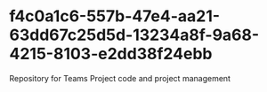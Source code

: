 # f4c0a1c6-557b-47e4-aa21-63dd67c25d5d-13234a8f-9a68-4215-8103-e2dd38f24ebb
Repository for Teams Project code and project management
